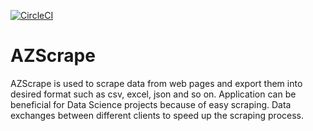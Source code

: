 [![CircleCI](https://dl.circleci.com/status-badge/img/gh/mammadyahyayev/azscrape/tree/master.svg?style=svg)](https://dl.circleci.com/status-badge/redirect/gh/mammadyahyayev/azscrape/tree/master)

# AZScrape
AZScrape is used to scrape data from web pages and export them into desired format such as csv, excel, json and so on. Application can be beneficial for Data Science projects because of easy scraping. Data exchanges between different clients to speed up the scraping process.
